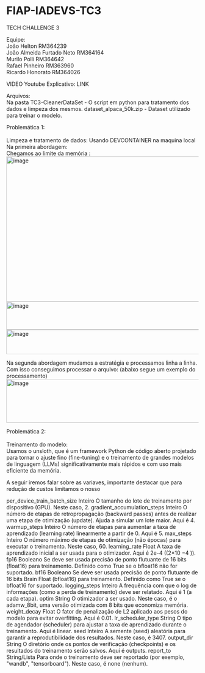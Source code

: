 # FIAP-IADEVS-TC3
TECH CHALLENGE 3


Equipe: <br> 
João Helton RM364239 <br>
João Almeida Furtado Neto RM364164 <br>
Murilo Polli RM364642 <br>
Rafael Pinheiro RM363960 <br> 
Ricardo Honorato RM364026 <br>


VIDEO Youtube Explicativo:  LINK <br>
  
Arquivos:<br>
Na pasta TC3-CleanerDataSet - O script em python para tratamento dos dados e limpeza dos mesmos.
dataset_alpaca_50k.zip - Dataset utilizado para treinar o modelo.


Problemática 1:<br><br>
Limpeza e tratamento de dados: Usando DEVCONTAINER na maquina local <br>
Na primeira abordagem: <br>
Chegamos ao limite da memória : <br>
<img width="733" height="379" alt="image" src="https://github.com/user-attachments/assets/0550a960-45ce-4b36-9827-b2def6a74343" /> <br>
<img width="752" height="73" alt="image" src="https://github.com/user-attachments/assets/326930a9-2dcf-4a58-ad6f-8a258bd6f4c2" /> <br>
<img width="739" height="64" alt="image" src="https://github.com/user-attachments/assets/7075bb15-4824-4955-a93e-54af0c7a373e" /> <br>

Na segunda abordagem mudamos a estratégia e processamos linha a linha. <br>
Com isso conseguimos processar o arquivo: (abaixo segue um exemplo do processamento) <br>
<img width="752" height="114" alt="image" src="https://github.com/user-attachments/assets/ca87ba70-ccc0-4589-9a28-01b1b008c257" /> <br>


Problemática 2:<br><br>
Treinamento do modelo: <br>
Usamos o unsloth, que é um framework Python de código aberto projetado para tornar o ajuste fino (fine-tuning) e o treinamento de grandes modelos de linguagem (LLMs) significativamente mais rápidos e com uso mais eficiente da memória.

A seguir iremos falar sobre as variaves, importante destacar que para redução de custos limitamos o nosso

per_device_train_batch_size	Inteiro	O tamanho do lote de treinamento por dispositivo (GPU). Neste caso, 2.
gradient_accumulation_steps	Inteiro	O número de etapas de retropropagação (backward passes) antes de realizar uma etapa de otimização (update). Ajuda a simular um lote maior. Aqui é 4.
warmup_steps	Inteiro	O número de etapas para aumentar a taxa de aprendizado (learning rate) linearmente a partir de 0. Aqui é 5.
max_steps	Inteiro	O número máximo de etapas de otimização (não épocas) para executar o treinamento. Neste caso, 60.
learning_rate	Float	A taxa de aprendizado inicial a ser usada para o otimizador. Aqui é 2e-4 ((2×10 
−4
 )).
fp16	Booleano	Se deve ser usada precisão de ponto flutuante de 16 bits (float16) para treinamento. Definido como True se o bfloat16 não for suportado.
bf16	Booleano	Se deve ser usada precisão de ponto flutuante de 16 bits Brain Float (bfloat16) para treinamento. Definido como True se o bfloat16 for suportado.
logging_steps	Inteiro	A frequência com que o log de informações (como a perda de treinamento) deve ser relatado. Aqui é 1 (a cada etapa).
optim	String	O otimizador a ser usado. Neste caso, é o adamw_8bit, uma versão otimizada com 8 bits que economiza memória.
weight_decay	Float	O fator de penalização de L2 aplicado aos pesos do modelo para evitar overfitting. Aqui é 0.01.
lr_scheduler_type	String	O tipo de agendador (scheduler) para ajustar a taxa de aprendizado durante o treinamento. Aqui é linear.
seed	Inteiro	A semente (seed) aleatória para garantir a reprodutibilidade dos resultados. Neste caso, é 3407.
output_dir	String	O diretório onde os pontos de verificação (checkpoints) e os resultados do treinamento serão salvos. Aqui é outputs.
report_to	String/Lista	Para onde o treinamento deve ser reportado (por exemplo, "wandb", "tensorboard"). Neste caso, é none (nenhum).








